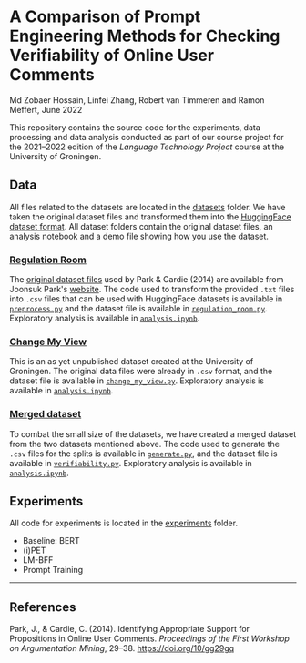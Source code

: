 # A Comparison of Prompt Engineering Methods for Checking Verifiability of Online User Comments

Md Zobaer Hossain, Linfei Zhang, Robert van Timmeren and Ramon Meffert, June 2022

This repository contains the source code for the experiments, data processing
and data analysis conducted as part of our course project for the 2021–2022
edition of the _Language Technology Project_ course at the University of
Groningen.

## Data

All files related to the datasets are located in the [datasets](datasets/)
folder. We have taken the original dataset files and transformed them into the
[HuggingFace dataset format][hf-datasets]. All dataset folders contain the
original dataset files, an analysis notebook and a demo file showing how you use
the dataset.

### [Regulation Room](datasets/regulation_room/)

The [original dataset files][rr-dataset] used by Park & Cardie (2014) are
available from Joonsuk Park's [website][rr-site]. The code used to transform the
provided `.txt` files into `.csv` files that can be used with HuggingFace
datasets is available in [`preprocess.py`][rr-pp] and the dataset file is
available in [`regulation_room.py`][rr-hf]. Exploratory analysis is available in
[`analysis.ipynb`][rr-nb].

### [Change My View](datasets/change_my_view/)

This is an as yet unpublished dataset created at the University of Groningen.
The original data files were already in `.csv` format, and the dataset file is
available in [`change_my_view.py`][cmv-hf]. Exploratory analysis is available in
[`analysis.ipynb`][cmv-nb].

### [Merged dataset](datasets/verifiability/)

To combat the small size of the datasets, we have created a merged dataset from
the two datasets mentioned above. The code used to generate the `.csv` files for
the splits is available in [`generate.py`][merged-pp], and the dataset file is
available in [`verifiability.py`][merged-hf]. Exploratory analysis is available
in [`analysis.ipynb`][merged-nb].

## Experiments

All code for experiments is located in the [experiments](experiments/) folder.

- Baseline: BERT
- (i)PET
- LM-BFF
- Prompt Training

---

## References

Park, J., & Cardie, C. (2014). Identifying Appropriate Support for Propositions
in Online User Comments. _Proceedings of the First Workshop on Argumentation
Mining_, 29–38. <https://doi.org/10/gg29gq>

<!-- URLs -->

[hf-datasets]: https://huggingface.co/docs/datasets/dataset_script
[rr-site]: https://facultystaff.richmond.edu/~jpark/
[rr-dataset]: https://facultystaff.richmond.edu/~jpark/data/jpark_aclw14.zip
[rr-hf]: datasets/regulation_room/regulation_room.py
[rr-pp]: datasets/regulation_room/preprocess.py
[rr-nb]: datasets/regulation_room/analysis.ipynb
[cmv-hf]: datasets/change_my_view/change_my_view.py
[cmv-nb]: datasets/change_my_view/analysis.ipynb
[merged-hf]: datasets/verifiability/verifiability.py
[merged-pp]: datasets/verifiability/generate.py
[merged-nb]: datasets/verifiability/analysis.ipynb
